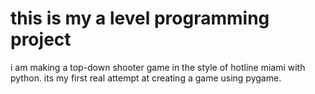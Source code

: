 # this is my a level programming project
i am making a top-down shooter game in the style of hotline miami with python. its my first real attempt at creating a game using pygame.
